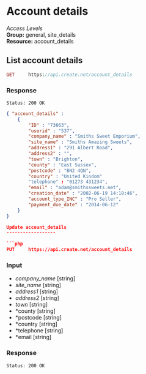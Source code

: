 Account details
=============

*Access Levels*    
__Group:__ general, site_details     
__Resource:__ account_details

List account details
-------------------

```php
GET 	https://api.create.net/account_details
```

### Response

```console
Status: 200 OK
```

```json
{ "account_details" :
	{
		"ID" : "73663",
		"userid" : "537",
		"company_name" : "Smiths Sweet Emporium",
		"site_name" : "Smiths Amazing Sweets",
		"address1" : "291 Albert Road",
		"address2" : "",
		"town" : "Brighton",
		"county" : "East Sussex",
		"postcode" : "BN2 4QN",
		"country" : "United Kindom"
		"telephone" : "01273 431234",
		"email" : "adam@smithssweets.net",
		"creation_date" : "2002-06-19 14:18:46",
		"account_type_INC" : "Pro Seller",
		"payment_due_date" : "2014-06-12"
	}
}

Update account_details
------------------

```php
PUT 	https://api.create.net/account_details
```

### Input

* *company_name* [string]
* *site_name* [string]
* *address1* [string]
* *address2* [string]
* *town* [string]
* *county [string]
* *postcode [string]
* *country [string]
* *telephone [string]
* *email [string]

### Response

```console
Status: 200 OK
```